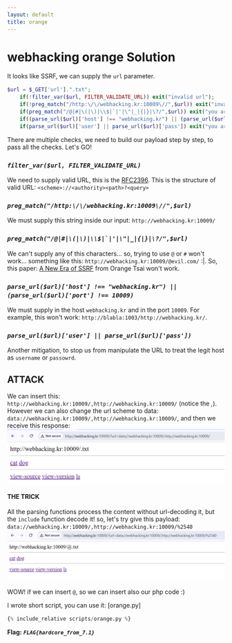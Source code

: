 ```yaml
---
layout: default
title: orange
---
```


# webhacking orange Solution

It looks like SSRF, we can supply the `url` parameter.
```php
$url = $_GET['url'].".txt";
    if(!filter_var($url, FILTER_VALIDATE_URL)) exit("invalid url");
    if(!preg_match("/http:\/\/webhacking.kr:10009\//",$url)) exit("invalid server");
    if(preg_match("/@|#|\(|\)|\\$|`|'|\"|_|{|}|\?/",$url)) exit("you are not orange");
    if((parse_url($url)['host'] !== "webhacking.kr") || (parse_url($url)['port'] !== 10009)) exit("invalid host or port");
    if(parse_url($url)['user'] || parse_url($url)['pass']) exit("you are not orange");
```

There are multiple checks, we need to build our payload step by step, to pass all the checks. Let's GO!

### *`filter_var($url, FILTER_VALIDATE_URL)`*
We need to supply valid URL, this is the [RFC2396](https://www.ietf.org/rfc/rfc2396).
This is the structure of valid URL: `<scheme>://<authority><path>?<query>`

### *`preg_match("/http:\/\/webhacking.kr:10009\//",$url)`*
We must supply this string inside our input: `http://webhacking.kr:10009/`

### *``preg_match("/@|#|\(|\)|\\$|`|'|\"|_|{|}|\?/",$url)``*
We can't supply any of this characters... so, trying to use `@` or `#` won't work... something like this:
`http://webhacking.kr:10009/@evil.com/` :|. 
So, this paper: [A New Era of SSRF](https://www.blackhat.com/docs/us-17/thursday/us-17-Tsai-A-New-Era-Of-SSRF-Exploiting-URL-Parser-In-Trending-Programming-Languages.pdf) from Orange Tsai won't work.

### *`parse_url($url)['host'] !== "webhacking.kr") || (parse_url($url)['port'] !== 10009)`*
We must supply in the host `webhacking.kr` and in the port `10009`. For example, this won't work:
`http://blabla:1003/http://webhacking.kr/`.

### *`parse_url($url)['user'] || parse_url($url)['pass'])`*
Another mitigation, to stop us from manipulate the URL to treat the legit host as `username` or `passowrd`.

## ATTACK
We can insert this: `http://webhacking.kr:10009/,http://webhacking.kr:10009/` (notice the *,*). 
However we can also change the url scheme to data: `data://webhacking.kr:10009/,http://webhacking.kr:10009/`, and then we receive this response:
![data scheme](./images/orange_data_scheme.png)

#### THE TRICK
All the parsing functions process the content without url-decoding it, but the `include` function decode it! so, let's try give this payload:
`data://webhacking.kr:10009/,http://webhacking.kr:10009/%2540`
![parsing bypass](./images/orange_parsing_bypass.png)

WOW! if we can insert `@`, so we can insert also our php code :)

I wrote short script, you can use it: [orange.py]
```scripts/orange.py
{% include_relative scripts/orange.py %}
```



**Flag:** ***`FLAG{hardcore_from_7.1}`*** 
